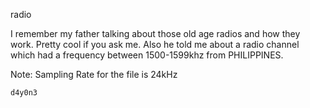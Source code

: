 radio

I remember my father talking about those old age radios and how they work. Pretty cool if you ask me. Also he told me about a radio channel which had a frequency between 1500-1599khz from PHILIPPINES.

Note: Sampling Rate for the file is 24kHz

    d4y0n3
